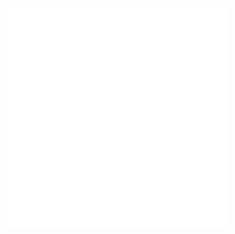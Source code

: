 <div style="width: 100%;display:flex;flex-direction:column;gap:0px;">
  <img src="header.svg" style="width: 100%;margin-bottom:0px;" alt="">
  <img src="o.svg" style="width: 100%;margin-top:0px;" alt="">
</div>
